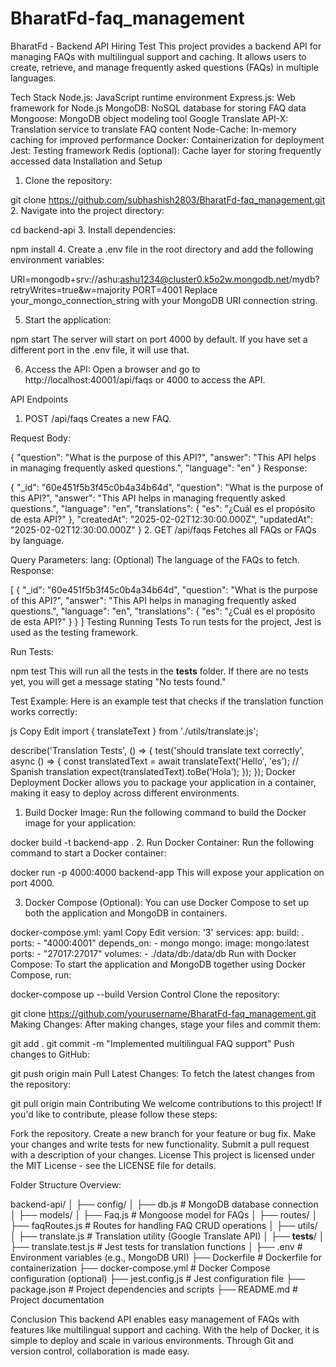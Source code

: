 # BharatFd-faq_management
BharatFd - Backend API Hiring Test
This project provides a backend API for managing FAQs with multilingual support and caching. It allows users to create, retrieve, and manage frequently asked questions (FAQs) in multiple languages.

Tech Stack
Node.js: JavaScript runtime environment
Express.js: Web framework for Node.js
MongoDB: NoSQL database for storing FAQ data
Mongoose: MongoDB object modeling tool
Google Translate API-X: Translation service to translate FAQ content
Node-Cache: In-memory caching for improved performance
Docker: Containerization for deployment
Jest: Testing framework
Redis (optional): Cache layer for storing frequently accessed data
Installation and Setup
1. Clone the repository:

git clone https://github.com/subhashish2803/BharatFd-faq_management.git
2. Navigate into the project directory:

cd backend-api
3. Install dependencies:

npm install
4. Create a .env file in the root directory and add the following environment variables:

URI=mongodb+srv://ashu:ashu1234@cluster0.k5o2w.mongodb.net/mydb?retryWrites=true&w=majority
PORT=4001
Replace your_mongo_connection_string with your MongoDB URI connection string.

5. Start the application:

npm start
The server will start on port 4000 by default. If you have set a different port in the .env file, it will use that.

6. Access the API:
Open a browser and go to http://localhost:40001/api/faqs
 or 4000 to access the API.

API Endpoints
1. POST /api/faqs
Creates a new FAQ.

Request Body:

{
  "question": "What is the purpose of this API?",
  "answer": "This API helps in managing frequently asked questions.",
  "language": "en"
}
Response:

{
  "_id": "60e451f5b3f45c0b4a34b64d",
  "question": "What is the purpose of this API?",
  "answer": "This API helps in managing frequently asked questions.",
  "language": "en",
  "translations": {
    "es": "¿Cuál es el propósito de esta API?"
  },
  "createdAt": "2025-02-02T12:30:00.000Z",
  "updatedAt": "2025-02-02T12:30:00.000Z"
}
2. GET /api/faqs
Fetches all FAQs or FAQs by language.

Query Parameters:
lang: (Optional) The language of the FAQs to fetch.
Response:

[
  {
    "_id": "60e451f5b3f45c0b4a34b64d",
    "question": "What is the purpose of this API?",
    "answer": "This API helps in managing frequently asked questions.",
    "language": "en",
    "translations": {
      "es": "¿Cuál es el propósito de esta API?"
    }
  }
]
Testing
Running Tests
To run tests for the project, Jest is used as the testing framework.

Run Tests:

npm test
This will run all the tests in the __tests__ folder. If there are no tests yet, you will get a message stating "No tests found."

Test Example:
Here is an example test that checks if the translation function works correctly:

js
Copy
Edit
import { translateText } from './utils/translate.js';

describe('Translation Tests', () => {
  test('should translate text correctly', async () => {
    const translatedText = await translateText('Hello', 'es'); // Spanish translation
    expect(translatedText).toBe('Hola');
  });
});
Docker Deployment
Docker allows you to package your application in a container, making it easy to deploy across different environments.

1. Build Docker Image:
Run the following command to build the Docker image for your application:


docker build -t backend-app .
2. Run Docker Container:
Run the following command to start a Docker container:


docker run -p 4000:4000 backend-app
This will expose your application on port 4000.

3. Docker Compose (Optional):
You can use Docker Compose to set up both the application and MongoDB in containers.

docker-compose.yml:
yaml
Copy
Edit
version: '3'
services:
  app:
    build: .
    ports:
      - "4000:4001"
    depends_on:
      - mongo
  mongo:
    image: mongo:latest
    ports:
      - "27017:27017"
    volumes:
      - ./data/db:/data/db
Run with Docker Compose:
To start the application and MongoDB together using Docker Compose, run:


docker-compose up --build
Version Control
Clone the repository:

git clone https://github.com/yourusername/BharatFd-faq_management.git
Making Changes:
After making changes, stage your files and commit them:


git add .
git commit -m "Implemented multilingual FAQ support"
Push changes to GitHub:

git push origin main
Pull Latest Changes:
To fetch the latest changes from the repository:


git pull origin main
Contributing
We welcome contributions to this project! If you'd like to contribute, please follow these steps:

Fork the repository.
Create a new branch for your feature or bug fix.
Make your changes and write tests for new functionality.
Submit a pull request with a description of your changes.
License
This project is licensed under the MIT License - see the LICENSE file for details.

Folder Structure Overview:

backend-api/
│
├── config/
│   ├── db.js               # MongoDB database connection
│
├── models/
│   ├── Faq.js              # Mongoose model for FAQs
│
├── routes/
│   ├── faqRoutes.js        # Routes for handling FAQ CRUD operations
│
├── utils/
│   ├── translate.js        # Translation utility (Google Translate API)
│
├── __tests__/
│   ├── translate.test.js   # Jest tests for translation functions
│
├── .env                    # Environment variables (e.g., MongoDB URI)
├── Dockerfile              # Dockerfile for containerization
├── docker-compose.yml      # Docker Compose configuration (optional)
├── jest.config.js          # Jest configuration file
├── package.json            # Project dependencies and scripts
├── README.md               # Project documentation

Conclusion
This backend API enables easy management of FAQs with features like multilingual support and caching. With the help of Docker, it is simple to deploy and scale in various environments. Through Git and version control, collaboration is made easy.
